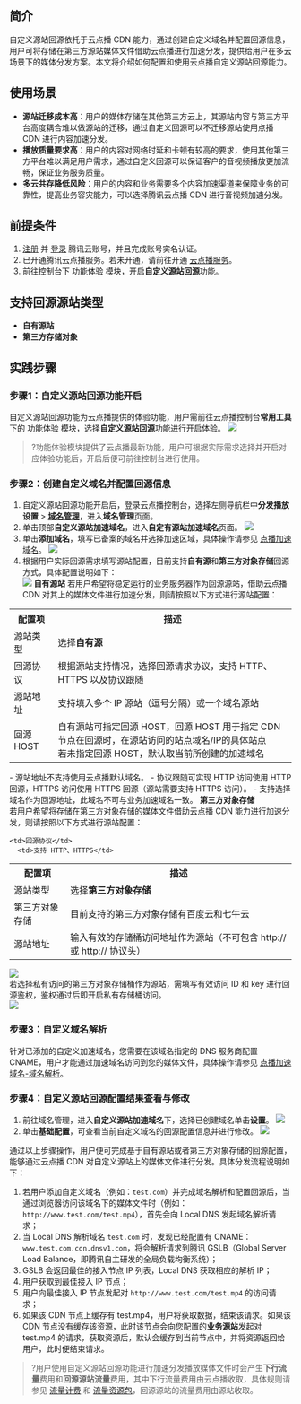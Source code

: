 ## 简介

自定义源站回源依托于云点播 CDN 能力，通过创建自定义域名并配置回源信息，用户可将存储在第三方源站媒体文件借助云点播进行加速分发，提供给用户在多云场景下的媒体分发方案。本文将介绍如何配置和使用云点播自定义源站回源能力。

## 使用场景

- **源站迁移成本高**：用户的媒体存储在其他第三方云上，其源站内容与第三方平台高度耦合难以做源站的迁移，通过自定义回源可以不迁移源站使用点播 CDN 进行内容加速分发。
- **播放质量要求高**：用户的内容对网络时延和卡顿有较高的要求，使用其他第三方平台难以满足用户需求，通过自定义回源可以保证客户的音视频播放更加流畅，保证业务服务质量。
- **多云共存降低风险**：用户的内容和业务需要多个内容加速渠道来保障业务的可靠性，提高业务容灾能力，可以选择腾讯云点播 CDN 进行音视频加速分发。


## 前提条件

1. [注册](https://cloud.tencent.com/register?&s_url=https%3A%2F%2Fcloud.tencent.com%2F) 并 [登录](https://cloud.tencent.com/login?s_url=https%3A%2F%2Fcloud.tencent.com%2F) 腾讯云账号，并且完成账号实名认证。
2. 已开通腾讯云点播服务。若未开通，请前往开通 [云点播服务](https://console.cloud.tencent.com/vod/overview)。
3. 前往控制台下 [功能体验](https://console.cloud.tencent.com/vod) 模块，开启**自定义源站回源**功能。


## 支持回源源站类型

- **自有源站**
- **第三方存储对象**

## 实践步骤
### 步骤1：自定义源站回源功能开启

自定义源站回源功能为云点播提供的体验功能，用户需前往云点播控制台**常用工具**下的 [功能体验](https://console.cloud.tencent.com/vod) 模块，选择**自定义源站回源**功能进行开启体验。
![](https://qcloudimg.tencent-cloud.cn/raw/0771d5ae8c08c445b6345c28b5744287.png)

>?功能体验模块提供了云点播最新功能，用户可根据实际需求选择并开启对应体验功能后，开启后便可前往控制台进行使用。

### 步骤2：创建自定义域名并配置回源信息

1. 自定义源站回源功能开启后，登录云点播控制台，选择左侧导航栏中**分发播放设置** > [**域名管理**](https://console.cloud.tencent.com/vod/distribute-play/domain)，进入**域名管理**页面。
2. 单击顶部**自定义源站加速域名**，进入**自定有源站加速域名**页面。
![](https://qcloudimg.tencent-cloud.cn/raw/12329807403dab415fda147b5ee89706.png)
3. 单击**添加域名**，填写已备案的域名并选择加速区域，具体操作请参见 [点播加速域名](https://cloud.tencent.com/document/product/266/33371)。
![](https://qcloudimg.tencent-cloud.cn/raw/f507690a6d197133fb4d481acc84c4c8.png)
4. 根据用户实际回源需求填写源站配置，目前支持**自有源**和**第三方对象存储**回源方式，具体配置说明如下：     
![](https://qcloudimg.tencent-cloud.cn/raw/500fc74521a0f63c14e9319b80510e4c.png) 
   **自有源站**
若用户希望将稳定运行的业务服务器作为回源源站，借助云点播 CDN 对其上的媒体文件进行加速分发，则请按照以下方式进行源站配置：
<table>
   <tr>
      <th width="0px" style="text-align:center">配置项</td>
      <th width="0px" style="text-align:center">描述</td>
   </tr>
   <tr>
      <td>源站类型</td>
      <td>选择<b>自有源</b></td>
   </tr>
   <tr>
      <td>回源协议</td>
      <td>根据源站支持情况，选择回源请求协议，支持 HTTP、HTTPS 以及协议跟随</td>
   </tr>
	   <tr>
      <td>源站地址</td>
      <td>	支持填入多个 IP 源站（逗号分隔）或一个域名源站</td>
   </tr>
	 <tr>
      <td>回源 HOST</td>
      <td>自有源站可指定回源 HOST，回源 HOST 用于指定 CDN 节点在回源时，在源站访问的站点域名/IP的具体站点<br>若未指定回源 HOST，默认取当前所创建的加速域名</td>
   </tr>
</table>
<dx-alert infotype="explain" title="">
- 源站地址不支持使用云点播默认域名。
- 协议跟随可实现 HTTP 访问使用 HTTP 回源，HTTPS 访问使用 HTTPS 回源（源站需要支持 HTTPS 访问）。
- 支持选择域名作为回源地址，此域名不可与业务加速域名一致。
</dx-alert>
<b>第三方对象存储</b><br>
若用户希望将存储在第三方对象存储的媒体文件借助云点播 CDN 能力进行加速分发，则请按照以下方式进行源站配置：              
<table>
   <tr>
      <th width="0px" style="text-align:center">配置项</td>
      <th width="0px" style="text-align:center">描述</td>
   </tr>
   <tr>
      <td>源站类型</td>
      <td>选择<b>第三方对象存储</b></td>
   </tr>
   <tr>
      <td>第三方对象存储</td>
      <td>目前支持的第三方对象存储有百度云和七牛云</td>
   </tr>
	   <tr>

	<td>回源协议</td>
      <td>支持 HTTP、HTTPS</td>
   </tr>
	 <tr>
      <td>源站地址</td>
      <td>输入有效的存储桶访问地址作为源站（不可包含 http:// 或 http:// 协议头）</td>
   </tr>
</table>
<img src="https://qcloudimg.tencent-cloud.cn/raw/d0c5941119772f05a662febc706e06a1.png" /><br>
若选择私有访问的第三方对象存储桶作为源站，需填写有效访问 ID 和 key 进行回源鉴权，鉴权通过后即开启私有存储桶访问。<br>
<img src="https://qcloudimg.tencent-cloud.cn/raw/6f6fff35038cbc33c1af6ce2637a5cef.png" />

### 步骤3：自定义域名解析

针对已添加的自定义加速域名，您需要在该域名指定的 DNS 服务商配置 CNAME，用户才能通过加速域名访问到您的媒体文件，具体操作请参见 [点播加速域名-域名解析](https://cloud.tencent.com/document/product/266/59211)。

### 步骤4：自定义源站回源配置结果查看与修改
1. 前往域名管理，进入**自定义源站加速域名**下，选择已创建域名单击**设置**。
![](https://qcloudimg.tencent-cloud.cn/raw/ae36127bc74c191d24d82a3412cc8b83.png)
2. 单击**基础配置**，可查看当前自定义域名的回源配置信息并进行修改。
![](https://qcloudimg.tencent-cloud.cn/raw/52b1905839a154ef80a64f34d1bc08d9.png)

通过以上步骤操作，用户便可完成基于自有源站或者第三方对象存储的回源配置，能够通过云点播 CDN 对自定义源站上的媒体文件进行分发。具体分发流程说明如下：

1. 若用户添加自定义域名（例如：`test.com`）并完成域名解析和配置回源后，当通过浏览器访问该域名下的媒体文件时（例如：`http://www.test.com/test.mp4`），首先会向 Local DNS 发起域名解析请求；
2. 当 Local DNS 解析域名 `test.com` 时，发现已经配置有 CNAME：`www.test.com.cdn.dnsv1.com`，将会解析请求到腾讯 GSLB（Global Server Load Balance，即腾讯自主研发的全局负载均衡系统）；
3. GSLB 会返回最佳的接入节点 IP 列表，Local DNS 获取相应的解析 IP；
4. 用户获取到最佳接入 IP 节点；
5. 用户向最佳接入 IP 节点发起对 `http://www.test.com/test.mp4` 的访问请求；
6. 如果该 CDN 节点上缓存有 test.mp4，用户将获取数据，结束该请求。如果该 CDN 节点没有缓存该资源，此时该节点会向您配置的**业务源站**发起对 test.mp4 的请求，获取资源后，默认会缓存到当前节点中，并将资源返回给用户，此时便结束请求。



>?用户使用自定义源站回源功能进行加速分发播放媒体文件时会产生**下行流量**费用和**回源源站流量**费用，其中下行流量费用由云点播收取，具体规则请参见 [流量计费](https://cloud.tencent.com/document/product/266/14666#.E5.8A.A0.E9.80.9F.E6.9C.8D.E5.8A.A1.3Cspan-id.3D.22speed.22.3E.3C.2Fspan.3E) 和 [流量资源包](https://cloud.tencent.com/document/product/266/14667#2.-.E6.B5.81.E9.87.8F.E8.B5.84.E6.BA.90.E5.8C.85)，回源源站的流量费用由源站收取。

